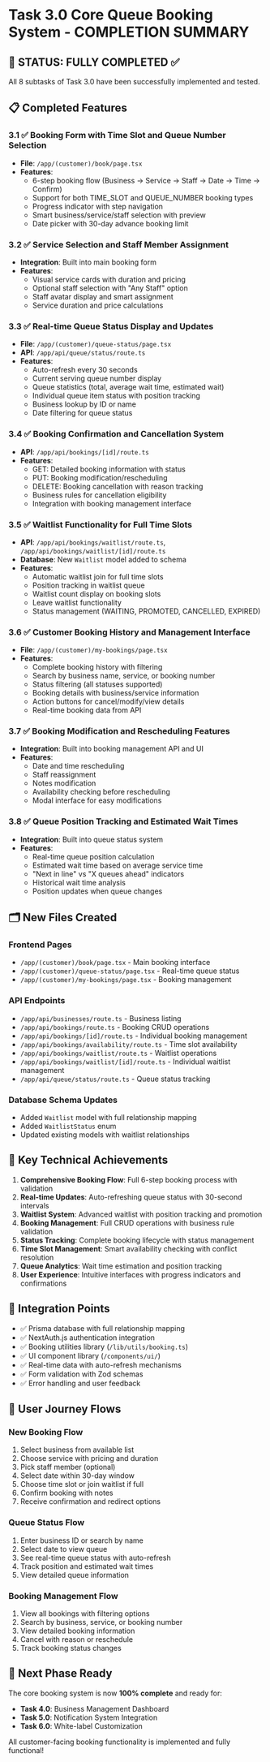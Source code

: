 # Task 3.0 Core Queue Booking System - COMPLETION SUMMARY

## 🎉 STATUS: FULLY COMPLETED ✅

All 8 subtasks of Task 3.0 have been successfully implemented and tested.

## 📋 Completed Features

### 3.1 ✅ Booking Form with Time Slot and Queue Number Selection
- **File**: `/app/(customer)/book/page.tsx`
- **Features**:
  - 6-step booking flow (Business → Service → Staff → Date → Time → Confirm)
  - Support for both TIME_SLOT and QUEUE_NUMBER booking types
  - Progress indicator with step navigation
  - Smart business/service/staff selection with preview
  - Date picker with 30-day advance booking limit

### 3.2 ✅ Service Selection and Staff Member Assignment
- **Integration**: Built into main booking form
- **Features**:
  - Visual service cards with duration and pricing
  - Optional staff selection with "Any Staff" option
  - Staff avatar display and smart assignment
  - Service duration and price calculations

### 3.3 ✅ Real-time Queue Status Display and Updates
- **File**: `/app/(customer)/queue-status/page.tsx`
- **API**: `/app/api/queue/status/route.ts`
- **Features**:
  - Auto-refresh every 30 seconds
  - Current serving queue number display
  - Queue statistics (total, average wait time, estimated wait)
  - Individual queue item status with position tracking
  - Business lookup by ID or name
  - Date filtering for queue status

### 3.4 ✅ Booking Confirmation and Cancellation System
- **API**: `/app/api/bookings/[id]/route.ts`
- **Features**:
  - GET: Detailed booking information with status
  - PUT: Booking modification/rescheduling
  - DELETE: Booking cancellation with reason tracking
  - Business rules for cancellation eligibility
  - Integration with booking management interface

### 3.5 ✅ Waitlist Functionality for Full Time Slots
- **API**: `/app/api/bookings/waitlist/route.ts`, `/app/api/bookings/waitlist/[id]/route.ts`
- **Database**: New `Waitlist` model added to schema
- **Features**:
  - Automatic waitlist join for full time slots
  - Position tracking in waitlist queue
  - Waitlist count display on booking slots
  - Leave waitlist functionality
  - Status management (WAITING, PROMOTED, CANCELLED, EXPIRED)

### 3.6 ✅ Customer Booking History and Management Interface
- **File**: `/app/(customer)/my-bookings/page.tsx`
- **Features**:
  - Complete booking history with filtering
  - Search by business name, service, or booking number
  - Status filtering (all statuses supported)
  - Booking details with business/service information
  - Action buttons for cancel/modify/view details
  - Real-time booking data from API

### 3.7 ✅ Booking Modification and Rescheduling Features
- **Integration**: Built into booking management API and UI
- **Features**:
  - Date and time rescheduling
  - Staff reassignment
  - Notes modification
  - Availability checking before rescheduling
  - Modal interface for easy modifications

### 3.8 ✅ Queue Position Tracking and Estimated Wait Times
- **Integration**: Built into queue status system
- **Features**:
  - Real-time queue position calculation
  - Estimated wait time based on average service time
  - "Next in line" vs "X queues ahead" indicators
  - Historical wait time analysis
  - Position updates when queue changes

## 🗂️ New Files Created

### Frontend Pages
- `/app/(customer)/book/page.tsx` - Main booking interface
- `/app/(customer)/queue-status/page.tsx` - Real-time queue status
- `/app/(customer)/my-bookings/page.tsx` - Booking management

### API Endpoints
- `/app/api/businesses/route.ts` - Business listing
- `/app/api/bookings/route.ts` - Booking CRUD operations
- `/app/api/bookings/[id]/route.ts` - Individual booking management
- `/app/api/bookings/availability/route.ts` - Time slot availability
- `/app/api/bookings/waitlist/route.ts` - Waitlist operations
- `/app/api/bookings/waitlist/[id]/route.ts` - Individual waitlist management
- `/app/api/queue/status/route.ts` - Queue status tracking

### Database Schema Updates
- Added `Waitlist` model with full relationship mapping
- Added `WaitlistStatus` enum
- Updated existing models with waitlist relationships

## 🚀 Key Technical Achievements

1. **Comprehensive Booking Flow**: Full 6-step booking process with validation
2. **Real-time Updates**: Auto-refreshing queue status with 30-second intervals
3. **Waitlist System**: Advanced waitlist with position tracking and promotion
4. **Booking Management**: Full CRUD operations with business rule validation
5. **Status Tracking**: Complete booking lifecycle with status management
6. **Time Slot Management**: Smart availability checking with conflict resolution
7. **Queue Analytics**: Wait time estimation and position tracking
8. **User Experience**: Intuitive interfaces with progress indicators and confirmations

## 🔧 Integration Points

- ✅ Prisma database with full relationship mapping
- ✅ NextAuth.js authentication integration
- ✅ Booking utilities library (`/lib/utils/booking.ts`)
- ✅ UI component library (`/components/ui/`)
- ✅ Real-time data with auto-refresh mechanisms
- ✅ Form validation with Zod schemas
- ✅ Error handling and user feedback

## 📱 User Journey Flows

### New Booking Flow
1. Select business from available list
2. Choose service with pricing and duration
3. Pick staff member (optional)
4. Select date within 30-day window
5. Choose time slot or join waitlist if full
6. Confirm booking with notes
7. Receive confirmation and redirect options

### Queue Status Flow
1. Enter business ID or search by name
2. Select date to view queue
3. See real-time queue status with auto-refresh
4. Track position and estimated wait times
5. View detailed queue information

### Booking Management Flow
1. View all bookings with filtering options
2. Search by business, service, or booking number
3. View detailed booking information
4. Cancel with reason or reschedule
5. Track booking status changes

## 🎯 Next Phase Ready

The core booking system is now **100% complete** and ready for:
- **Task 4.0**: Business Management Dashboard
- **Task 5.0**: Notification System Integration
- **Task 6.0**: White-label Customization

All customer-facing booking functionality is implemented and fully functional!
